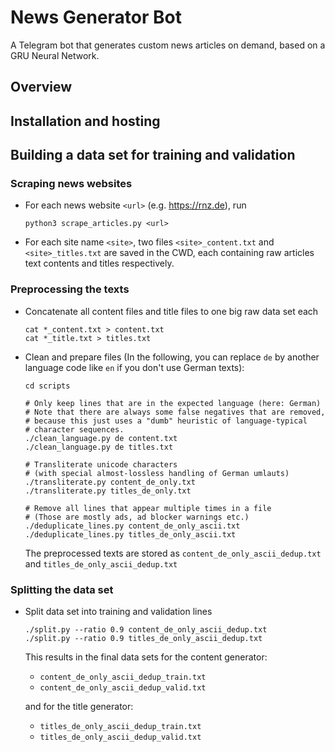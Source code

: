 # News Generator Bot

A Telegram bot that generates custom news articles on demand, based on a GRU Neural Network.


## Overview


## Installation and hosting


## Building a data set for training and validation

### Scraping news websites

- For each news website `<url>` (e.g. https://rnz.de), run

      python3 scrape_articles.py <url>

- For each site name `<site>`, two files `<site>_content.txt` and `<site>_titles.txt` are saved in the CWD, each containing raw articles text contents and titles respectively.


### Preprocessing the texts

- Concatenate all content files and title files to one big raw data set each

      cat *_content.txt > content.txt
      cat *_title.txt > titles.txt

- Clean and prepare files (In the following, you can replace `de` by another language code like `en` if you don't use German texts):

      cd scripts

      # Only keep lines that are in the expected language (here: German)
      # Note that there are always some false negatives that are removed,
      # because this just uses a "dumb" heuristic of language-typical
      # character sequences.
      ./clean_language.py de content.txt
      ./clean_language.py de titles.txt

      # Transliterate unicode characters
      # (with special almost-lossless handling of German umlauts)
      ./transliterate.py content_de_only.txt
      ./transliterate.py titles_de_only.txt

      # Remove all lines that appear multiple times in a file
      # (Those are mostly ads, ad blocker warnings etc.)
      ./deduplicate_lines.py content_de_only_ascii.txt
      ./deduplicate_lines.py titles_de_only_ascii.txt

  The preprocessed texts are stored as `content_de_only_ascii_dedup.txt` and `titles_de_only_ascii_dedup.txt`


### Splitting the data set

- Split data set into training and validation lines

      ./split.py --ratio 0.9 content_de_only_ascii_dedup.txt
      ./split.py --ratio 0.9 titles_de_only_ascii_dedup.txt

  This results in the final data sets for the content generator:

  - `content_de_only_ascii_dedup_train.txt`
  - `content_de_only_ascii_dedup_valid.txt`

  and for the title generator:
  - `titles_de_only_ascii_dedup_train.txt`
  - `titles_de_only_ascii_dedup_valid.txt`
